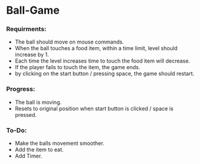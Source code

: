 # Ball-Game
### Requirments:
- The ball should move on mouse commands.
- When the ball touches a food item, within a time limit, level should increase by 1.
- Each time the level increases time to touch the food item will decrease.
- If the player fails to touch the item, the game ends.
- by clicking on the start button / pressing space, the game should restart.

### Progress:
- The ball is moving.
- Resets to original position when start button is clicked / space is pressed.

### To-Do:
- Make the balls movement smoother.
- Add the item to eat.
- Add Timer.
